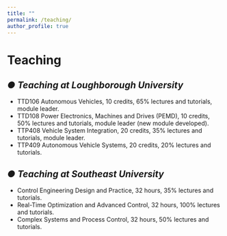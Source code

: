 ```yaml
---
title: ""
permalink: /teaching/
author_profile: true
---
```


# Teaching


## ***&#9679; Teaching at Loughborough University***

  - TTD106 Autonomous Vehicles, 10 credits, 65% lectures and tutorials, module leader.
  - TTD108 Power Electronics, Machines and Drives (PEMD), 10 credits, 50% lectures and tutorials, module leader (new module developed).
  - TTP408 Vehicle System Integration, 20 credits, 35% lectures and tutorials, module leader.
  - TTP409 Autonomous Vehicle Systems, 20 credits, 20% lectures and tutorials.

## ***&#9679; Teaching at Southeast University***
  - Control Engineering Design and Practice, 32 hours, 35% lectures and tutorials.
  - Real-Time Optimization and Advanced Control, 32 hours, 100% lectures and tutorials.
  - Complex Systems and Process Control, 32 hours, 50% lectures and tutorials.




